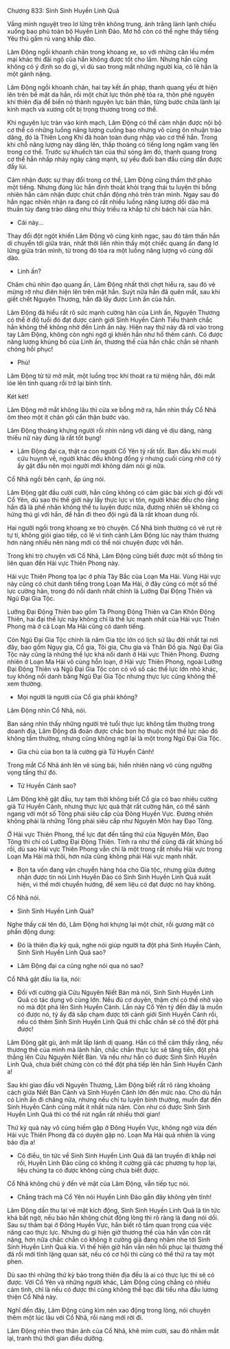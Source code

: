 




Chương 833: Sinh Sinh Huyền Linh Quả


Vầng minh nguyệt treo lơ lửng trên không trung, ánh trăng lành lạnh chiếu xuống bao phủ toàn bộ Huyền Linh Đảo. Mơ hồ còn có thể nghe thấy tiếng Yêu thú gầm rú vang khắp đảo.

Lâm Động ngồi khoanh chân trong khoang xe, so với những căn lều mềm mại khác thì đãi ngộ của hắn không được tốt cho lắm. Nhưng hắn cũng không có ý định so đo gì, vì dù sao trong mắt những người kia, có lẽ hắn là một gánh nặng.

Lâm Động ngồi khoanh chân, hai tay kết ấn pháp, thanh quang yếu ớt hiện lên trên bề mặt da hắn, rồi một chút lực thôn phệ tỏa ra, thôn phệ nguyên khí thiên địa để biến nó thành nguyên lực bản thân, từng bước chữa lành lại kinh mạch và xương cốt bị trọng thương trong cơ thể.

Khi nguyên lực tràn vào kinh mạch, Lâm Động có thể cảm nhận được nội bộ cơ thể có những luồng năng lượng cuồng bạo nhưng vô cùng ôn nhuận trào dâng, đó là Thiên Long Khí đã hoàn toàn dung nhập vào cơ thể hắn. Trong khi chỗ năng lượng này dâng lên, thấp thoáng có tiếng long ngâm vang lên trong cơ thể. Trước sự khuếch tán của thứ sóng âm đó, thanh quang trong cơ thể hắn nhấp nháy ngày càng mạnh, sự yếu đuối ban đầu cũng dần được đẩy lùi.

Cảm nhận được sự thay đổi trong cơ thể, Lâm Động cũng thầm thở phào một tiếng. Nhưng đúng lúc hắn định thoát khỏi trạng thái tu luyện thì bỗng nhiên hắn cảm nhận được chút chấn động nhỏ trên trán mình. Ngay sau đó hắn ngạc nhiên nhận ra đang có rất nhiều luồng năng lượng dồi dào mà thuần túy đang trào dâng như thủy triều ra khắp tứ chi bách hài của hắn.

- Cái này…

Thay đổi đột ngột khiến Lâm Động vô cùng kinh ngạc, sau đó tâm thần hắn di chuyển tới giữa trán, nhất thời liền nhìn thấy một chiếc quang ấn đang lơ lửng giữa trán mình, từ trong đó tỏa ra một luồng năng lượng vô cùng dồi dào.

- Linh ấn?

Chăm chú nhìn đạo quang ấn, Lâm Động nhất thời chợt hiểu ra, sau đó vẻ mừng rỡ như điên hiện lên trên mặt hắn. Suýt nữa hắn đã quên mất, sau khi giết chết Nguyên Thương, hắn đã lấy được Linh ấn của hắn.

Lâm Động đã hiểu rất rõ sức mạnh cường hãn của Linh ấn, Nguyên Thương có thể ở độ tuổi đó đạt được cảnh giới Sinh Huyền Cảnh Tiểu thành chắc hắn không thể không nhờ đến Linh ấn này. Hiện nay thứ này đã rơi vào trong tay Lâm Động, không còn nghi ngờ gì khiến hắn như hổ thêm cánh. Có được năng lượng khủng bố của Linh ấn, thương thế của hắn chắc chắn sẽ nhanh chóng hồi phục!

- Phù!

Lâm Động từ từ mở mắt, một luồng trọc khí thoát ra từ miệng hắn, đôi mắt lóe lên tinh quang rồi trở lại bình tĩnh.

Két két!

Lâm Động mở mắt không lâu thì cửa xe bỗng mở ra, hắn nhìn thấy Cổ Nhã ôm theo một ít chăn gối cẩn thận bước vào.

Lâm Động thoáng khựng người rồi nhìn nàng với dáng vẻ dịu dàng, nàng thiếu nữ này đúng là rất tốt bụng!

- Lâm Động đại ca, thật ra con người Cổ Yên tỷ rất tốt. Ban đầu khi muội cứu huynh về, người khác đều không đồng ý nhưng cuối cùng nhờ có tỷ ấy gật đầu nên mọi người mới không dám nói gì nữa.

Cổ Nhã ngồi bên cạnh, ấp úng nói.

Lâm Động gật đầu cười cười, hắn cũng không có cảm giác bài xích gì đối với Cổ Yên, dù sao thì thế giới này lấy thực lực vi tôn, người khác đều cho rằng hắn đã là phế nhân không thể tu luyện được nữa, đương nhiên sẽ không có hứng thú gì với hắn, để hắn đi theo đội ngũ đã là rất khoan dung rồi.

Hai người ngồi trong khoang xe trò chuyện. Cổ Nhã bình thường có vẻ rụt rè tự ti, không giỏi giao tiếp, có lẽ vì tình cảnh Lâm Động lúc này thảm thương hơn nàng nhiều nên nàng mới có thể nói chuyện được với hắn.

Trong khi trò chuyện với Cổ Nhã, Lâm Động cũng biết được một số thông tin liên quan đến Hải vực Thiên Phong này.

Hải vực Thiên Phong tọa lạc ở phía Tây Bắc của Loạn Ma Hải. Vùng Hải vực này cũng có chút danh tiếng trong Loạn Ma Hải, ở đây cũng có một số thế lực cường hãn, trong đó nổi danh nhất chính là Lưỡng Đại Động Thiên và Ngũ Đại Gia Tộc.

Lưỡng Đại Động Thiên bao gồm Tà Phong Động Thiên và Càn Khôn Động Thiên, hai đại thế lực này không chỉ là thế lực mạnh nhất của Hải vực Thiên Phong mà ở cả Loạn Ma Hải cũng có danh tiếng.

Còn Ngũ Đại Gia Tộc chính là năm Gia tộc lớn có lịch sử lâu đời nhất tại nơi đây, bao gồm Ngụy gia, Cổ gia, Tôi gia, Chu gia và Thân Đồ gia. Ngũ Đại Gia Tộc này cũng là những thế lực khá nổi danh ở Hải vực Thiên Phong. Đương nhiên ở Loạn Ma Hải vô cùng hỗn loạn, ở Hải vực Thiên Phong, ngoài Lưỡng Đại Động Thiên và Ngũ Đại Gia Tộc còn có vô số các thế lực lớn nhỏ khác, tuy không nổi danh bằng Ngũ Đại Gia Tộc nhưng thực lực cũng không thể xem thường.

- Mọi người là người của Cổ gia phải không?

Lâm Động nhìn Cổ Nhã, nói.

Ban sáng nhìn thấy những người trẻ tuổi thực lực không tầm thường trong doanh địa, Lâm Động đã đoán được chắc bọn họ thuộc một thế lực nào đó không tầm thường, nhưng cũng không ngờ lại là một trong Ngũ Đại Gia Tộc.

- Gia chủ của bọn ta là cường giả Tử Huyền Cảnh!

Trong mắt Cổ Nhã ánh lên vẻ sùng bái, hiển nhiên nàng vô cùng ngưỡng vọng tầng thứ đó.

- Tử Huyền Cảnh sao?

Lâm Động khẽ gật đầu, tuy tạm thời không biết Cổ gia có bao nhiêu cường giả Tử Huyền Cảnh, nhưng thực lực quả thật rất cường hãn, có thể sánh ngang với một số Tông phái siêu cấp của Đông Huyền Vực. Đương nhiên không phải là những Tông phái siêu cấp như Nguyên Môn hay Đạo Tông.

Ở Hải vực Thiên Phong, thế lực đạt đến tầng thứ của Nguyên Môn, Đạo Tông thì chỉ có Lưỡng Đại Động Thiên. Tính ra như thế cũng đã rất khủng bố rồi, dù sao Hải vực Thiên Phong vẫn chỉ là một trong rất nhiều Hải vực trong Loạn Ma Hải mà thôi, hơn nữa cũng không phải Hải vực mạnh nhất.

- Bọn ta vốn đang vận chuyển hàng hóa cho Gia tộc, nhưng giữa đường nhận được tin nói Linh Huyền Đảo có Sinh Sinh Huyền Linh Quả xuất hiện, vì thế mới chuyển hướng, để xem liệu có đạt được nó hay không.

Cổ Nhã nói.

- Sinh Sinh Huyền Linh Quả?

Nghe thấy cái tên đó, Lâm Động hơi khựng lại một chút, rồi gương mặt có phần động dung:

- Đó là thiên địa kỳ quả, nghe nói giúp người ta đột phá Sinh Huyền Cảnh, Sinh Sinh Huyền Linh Quả sao?

- Lâm Động đại ca cũng nghe nói qua nó sao?

Cổ Nhã gật đầu lia lịa, nói:

- Đối với cường giả Cửu Nguyên Niết Bàn mà nói, Sinh Sinh Huyền Linh Quả có tác dụng vô cùng lớn. Nếu đủ cơ duyên, thậm chí có thể nhờ vào nó mà đột phá lên Sinh Huyền Cảnh. Lần này Cổ Yên tỷ đến đây là muốn có được nó, tỷ ấy đã sắp chạm được tới cảnh giới Sinh Huyền Cảnh rồi, nếu có thêm Sinh Sinh Huyền Linh Quả thì chắc chắn sẽ có thể đột phá được!

Lâm Động gật gù, ánh mắt lấp lánh dị quang. Hắn có thể cảm thấy rằng, nếu thương thế của mình mà lành hẳn, chắc chắn thực lực sẽ tăng tiến, đột phá thẳng lên Cửu Nguyên Niết Bàn. Và nếu như hắn có được Sinh Sinh Huyền Linh Quả, chưa biết chừng còn có thể đột phá tiếp lên hẳn Sinh Huyền Cảnh a!

Sau khi giao đấu với Nguyên Thương, Lâm Động biết rất rõ ràng khoảng cách giữa Niết Bàn Cảnh và Sinh Huyền Cảnh lớn đến mức nào. Cho dù hắn có Linh ấn đi chăng nữa, nhưng nếu chỉ tu luyện bình thường, muốn đạt đến Sinh Huyền Cảnh cũng mất ít nhất nửa năm. Còn như có được Sinh Sinh Huyền Linh Quả thì có thể rút ngắn rất nhiều thời gian!

Thứ kỳ quả này vô cùng hiếm gặp ở Đông Huyền Vực, không ngờ vừa đến Hải vực Thiên Phong đã có duyên gặp nó. Loạn Ma Hải quả nhiên là vùng bảo địa a!

- Có điều, tin tức về Sinh Sinh Huyền Linh Quả đã lan truyền đi khắp nơi rồi, Huyền Linh Đảo cũng có không ít cường giả các phương tụ họp lại, liệu chúng ta có được không cũng chưa biết được.

Cổ Nhã không chú ý đến vẻ mặt của Lâm Động, vẫn tiếp tục nói.

- Chẳng trách mà Cổ Yên nói Huyền Linh Đảo gần đây không yên tĩnh!

Lâm Động dần thu lại vẻ mặt kích động, Sinh Sinh Huyền Linh Quả là tin tức khá bất ngờ, nếu bảo hắn không chút động lòng thì rõ ràng là đang nói dối. Sau sự thảm bại ở Đông Huyền Vực, hắn biết rõ tầm quan trọng của việc nâng cao thực lực. Nhưng dù gì hiện giờ thương thế của hắn vẫn còn rất nặng, hơn nữa chắc chắn có không ít cường giả đang nhăm nhe tới Sinh Sinh Huyền Linh Quả kia. Vì thế hiện giờ hắn vẫn nên hồi phục lại thương thế đã rồi mới tĩnh lặng quan sát, nếu có cơ hội thì cũng có thể thử ra tay một phen.

Dù sao thì những thứ kỳ bảo trong thiên địa đều là ai có thực lực thì sẽ có được. Với Cổ Yên và những người khác, Lâm Động cũng chẳng có nhiều cảm tình, chỉ là nếu có được thì cũng không thể bạc đãi tiểu nha đầu lương thiện Cổ Nhã này.

Nghĩ đến đây, Lâm Động cũng kìm nén xao động trong lòng, nói chuyện thêm một lúc lâu với Cổ Nhã, rồi nàng mới rời đi.

Lâm Động nhìn theo thân ảnh của Cổ Nhã, khẽ mỉm cười, sau đó nhắm mắt lại, tranh thủ thời gian điều dưỡng.




